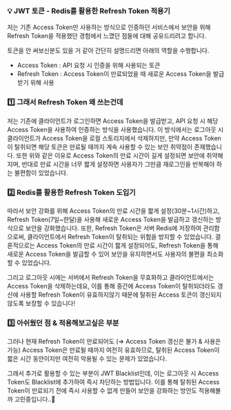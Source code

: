 ### 💡 JWT 토큰 - Redis를 활용한 Refresh Token 적용기

저는 기존 Access Token만 사용하는 방식으로 인증하던 서비스에서 보안을 위해 Refresh Token을 적용했던 경험에서 느꼈던 점들에 대해 공유드리려고 합니다. 

토큰을 안 써보신분도 있을 거 같아 간단히 설명드리면 아래의 역할을 수행합니다.
- Access Token : API 요청 시 인증을 위해 사용되는 토큰
- Refresh Token : Access Token이 만료되었을 때 새로운 Access Token을 발급받기 위해 사용


### 1️⃣ 그래서 Refresh Token 왜 쓰는건데

저는 기존에 클라이언트가 로그인하면 Access Token을 발급받고, API 요청 시 해당 Access Token을 사용하여 인증하는 방식을 사용했습니다. 이 방식에서는 로그아웃 시 클라이언트가 Access Token을 로컬 스토리지에서 삭제하지만, 만약 Access Token이 탈취되면 해당 토큰은 만료될 때까지 계속 사용할 수 있는 보안 취약점이 존재했습니다. 또한 위와 같은 이유로 Access Token의 만료 시간이 길게 설정되면 보안에 취약해지며, 반대로 만료 시간을 너무 짧게 설정하면 사용자가 그만큼 재로그인을 반복해야 하는 불편함이 있었습니다.


### 2️⃣  Redis를 활용한 Refresh Token 도입기
따라서 보안 강화를 위해 Access Token의 만료 시간을 짧게 설정(30분~1시간)하고, Refresh Token(7일~한달)을 사용해 새로운 Access Token을 발급하고 갱신하는 방식으로 보안을 강화했습니다. 또한, Refresh Token은 서버 Redis에 저장하여 관리함으로써, 클라이언트에서 Refresh Token이 탈취되는 위험을 방지할 수 있었습니다. 결론적으로는 Access Token의 만료 시간이 짧게 설정되어도, Refresh Token을 통해 새로운 Access Token을 발급할 수 있어 보안을 유지하면서도 사용자의 불편을 최소화할 수 있었습니다.

그리고 로그아웃 시에는 서버에서 Refresh Token을 무효화하고 클라이언트에서는 Access Token을 삭제하는데요, 이를 통해 중간에 Access Token이 탈취되더라도 갱신에 사용할 Refresh Token이 유효하지않기 때문에  탈취된 Access 토큰이 갱신되지 않도록 보장할 수 있습니다!


### 3️⃣ 아쉬웠던 점 & 적용해보고싶은 부분

그러나 현재  Refresh Token이 만료되어도 (⇒ Access Token 갱신은 불가 & 사용은 가능) Access Token은 만료될 때까지 여전히 유효하므로, 탈취된 Access Token이 짧은 시간 동안이지만 여전히 악용될 수 있는 문제가 있었습니다.

그래서 추가로 활용할 수 있는 부분이 JWT Blacklist인데, 이는 로그아웃 시 Access Token도 Blacklist에 추가하여 즉시 차단하는 방법입니다. 이를 통해 탈취된 Access Token이 만료되기 전에 즉시 사용할 수 없게 만들어 보안을 강화하는 방안도 적용해볼까 고민중입니다..💬 
